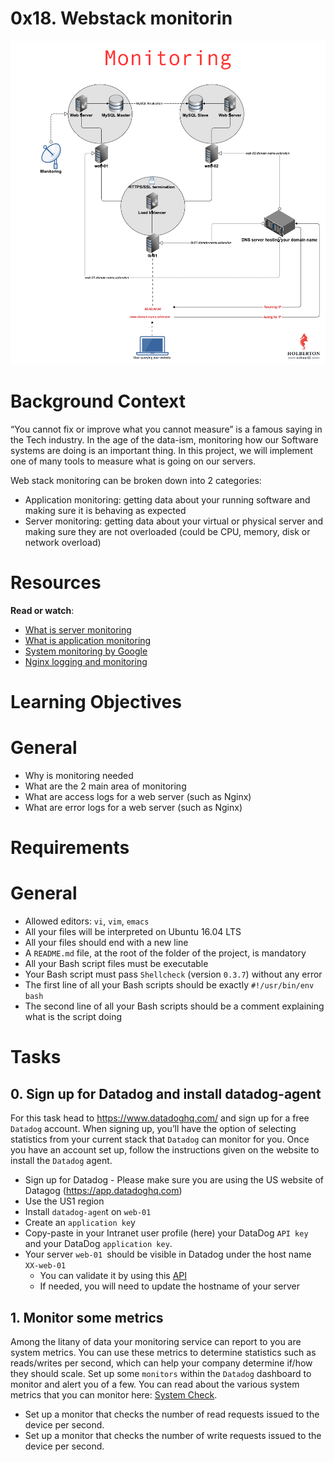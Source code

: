 # 0x18. Webstack monitorin

![](./imgs/web-monitoring.png)

# Background Context
“You cannot fix or improve what you cannot measure” is a famous saying in the Tech industry. In the age of the data-ism, monitoring how our Software systems are doing is an important thing. In this project, we will implement one of many tools to measure what is going on our servers.

Web stack monitoring can be broken down into 2 categories:

* Application monitoring: getting data about your running software and making sure it is behaving as expected
* Server monitoring: getting data about your virtual or physical server and making sure they are not overloaded (could be CPU, memory, disk or network overload)

# Resources
**Read or watch**:
* [What is server monitoring](https://www.sumologic.com/glossary/server-monitoring/)
* [What is application monitoring](https://en.wikipedia.org/wiki/Application_performance_management)
* [System monitoring by Google](https://sre.google/sre-book/monitoring-distributed-systems/)
* [Nginx logging and monitoring](https://docs.nginx.com/nginx/admin-guide/monitoring/logging/)

# Learning Objectives
# General
* Why is monitoring needed
* What are the 2 main area of monitoring
* What are access logs for a web server (such as Nginx)
* What are error logs for a web server (such as Nginx)

# Requirements
# General
* Allowed editors: ```vi```, ```vim```, ```emacs```
* All your files will be interpreted on Ubuntu 16.04 LTS
* All your files should end with a new line
* A ```README.md``` file, at the root of the folder of the project, is mandatory
* All your Bash script files must be executable
* Your Bash script must pass ```Shellcheck``` (version ```0.3.7```) without any error
* The first line of all your Bash scripts should be exactly ```#!/usr/bin/env bash```
* The second line of all your Bash scripts should be a comment explaining what is the script doing

# Tasks
## 0. Sign up for Datadog and install datadog-agent
For this task head to https://www.datadoghq.com/ and sign up for a free ```Datadog``` account. When signing up, you’ll have the option of selecting statistics from your current stack that ```Datadog``` can monitor for you. Once you have an account set up, follow the instructions given on the website to install the ```Datadog``` agent.

* Sign up for Datadog - Please make sure you are using the US website of Datagog (https://app.datadoghq.com)
* Use the US1 region
* Install ```datadog-agen```t on ```web-01```
* Create an ```application ke```y
* Copy-paste in your Intranet user profile (here) your DataDog ```API key``` and your DataDog ```application key```.
* Your server ```web-01 ```should be visible in Datadog under the host name ```XX-web-01```
    * You can validate it by using this [API](https://docs.datadoghq.com/api/latest/hosts/)
    * If needed, you will need to update the hostname of your server

## 1. Monitor some metrics
Among the litany of data your monitoring service can report to you are system metrics. You can use these metrics to determine statistics such as reads/writes per second, which can help your company determine if/how they should scale. Set up some ```monitors``` within the ```Datadog``` dashboard to monitor and alert you of a few. You can read about the various system metrics that you can monitor here: [System Check](https://docs.datadoghq.com/integrations/system/).

* Set up a monitor that checks the number of read requests issued to the device per second.
* Set up a monitor that checks the number of write requests issued to the device per second.

